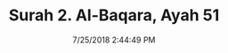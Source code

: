 ---
title       : "Surah 2. Al-Baqara, Ayah 51"
date        : 7/25/2018 2:44:49 PM
draft       : false
type        : "quran"
layout      : "compare"
BookCode    : "CMP"
SurahNumber : "2"
AyahNumber  : "51"
TotalAyah   : "286"
---